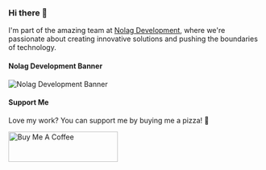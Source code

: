 ### Hi there 👋

I'm part of the amazing team at [Nolag Development](https://store.nolag.dev), where we're passionate about creating innovative solutions and pushing the boundaries of technology.

#### Nolag Development Banner
![Nolag Development Banner](https://cdn.discordapp.com/attachments/1187825767007129700/1189220493518192690/DALLE_2023-12-23_09.25.07_-_Create_a_wide_banner_image_that_delves_into_the_energetic_and_urban_atmosphere_of_GTA_5_highlighting_the_games_iconic_cityscape_with_bright_neon_lig-74uZbjAN1-transformed.png?ex=659d5ee4&is=658ae9e4&hm=878fa2fc8858bc73ef34e1f28ad7140d88df8b426c9524c4c343dbd82f24b991)

#### Support Me
Love my work? You can support me by buying me a pizza! 🍕

<p align="left">
  <a href="https://www.buymeacoffee.com/Axel2222" target="_blank"><img src="https://cdn.buymeacoffee.com/buttons/v2/default-yellow.png" alt="Buy Me A Coffee" style="height: 60px !important;width: 217px !important;" ></a>
</p>

<!-- Add more about yourself, your projects, and your achievements -->
